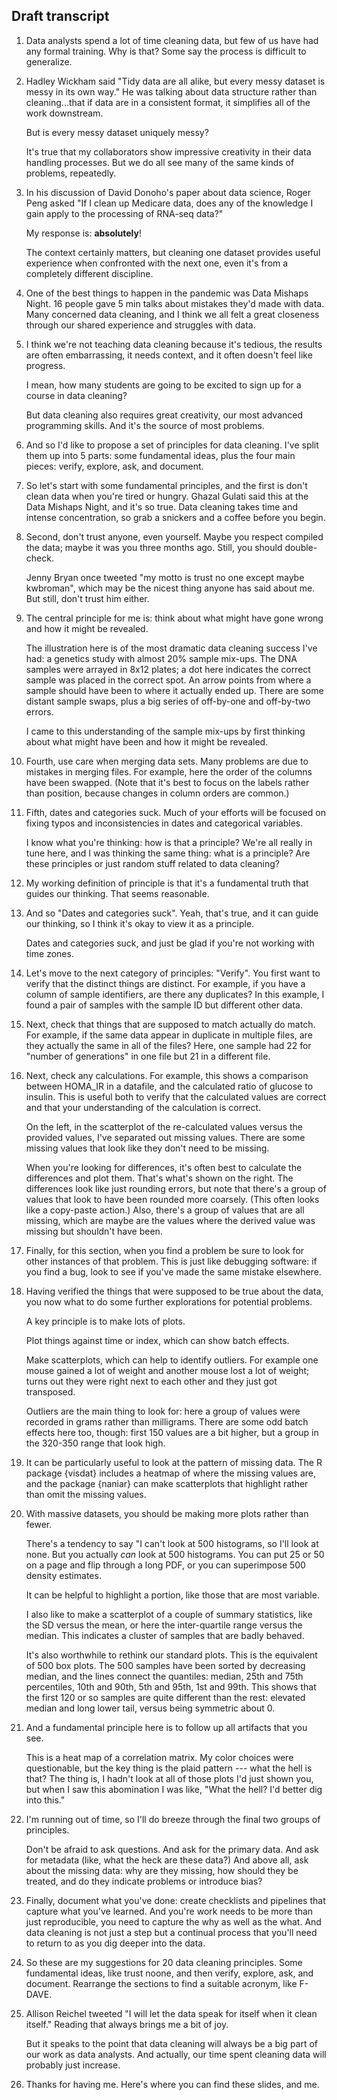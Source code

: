 ## Draft transcript

1. Data analysts spend a lot of time cleaning data, but few of us have
   had any formal training. Why is that? Some say the process is
   difficult to generalize.

2. Hadley Wickham said "Tidy data are all alike, but every messy
   dataset is messy in its own way." He was talking about data
   structure rather than cleaning...that if data are in a consistent
   format, it simplifies all of the work downstream.

   But is every messy dataset uniquely messy?

   It's true that my collaborators show impressive creativity in their
   data handling processes. But we do all see many of the same kinds
   of problems, repeatedly.

3. In his discussion of David Donoho's paper about data science, Roger
   Peng asked "If I clean up Medicare data, does any of the knowledge
   I gain apply to the processing of RNA-seq data?"

   My response is: **absolutely**!

   The context certainly matters, but cleaning one dataset provides
   useful experience when confronted with the next one, even it's from
   a completely different discipline.

4. One of the best things to happen in the pandemic was Data Mishaps
   Night. 16 people gave 5 min talks about mistakes they'd made with
   data. Many concerned data cleaning, and I think we all felt a great
   closeness through our shared experience and struggles with data.

5. I think we're not teaching data cleaning because it's tedious, the
   results are often embarrassing, it needs context, and it often doesn't
   feel like progress.

   I mean, how many students are going to be excited to sign up for a
   course in data cleaning?

   But data cleaning also requires great creativity, our most advanced
   programming skills. And it's the source of most problems.

6. And so I'd like to propose a set of principles for data cleaning.
   I've split them up into 5 parts: some fundamental ideas, plus
   the four main pieces: verify, explore, ask, and document.

7. So let's start with some fundamental principles, and the first is
   don't clean data when you're tired or hungry.
   Ghazal Gulati said this at the Data Mishaps Night, and it's so true.
   Data cleaning takes time and intense concentration, so grab a
   snickers and a coffee before you begin.

8. Second, don't trust anyone, even yourself. Maybe you respect
   compiled the data; maybe it was you three months ago. Still, you
   should double-check.

   Jenny Bryan once tweeted "my motto is trust no one except maybe
   kwbroman", which may be the nicest thing anyone has said about me.
   But still, don't trust him either.

9. The central principle for me is: think about what might have gone
   wrong and how it might be revealed.

   The illustration here is of the most dramatic data cleaning success
   I've had: a genetics study with almost 20% sample mix-ups. The DNA
   samples were arrayed in 8x12 plates; a dot here indicates the
   correct sample was placed in the correct spot. An arrow points from
   where a sample should have been to where it actually ended up.
   There are some distant sample swaps, plus a big series of
   off-by-one and off-by-two errors.

   I came to this understanding of the sample mix-ups by first
   thinking about what might have been and how it might be revealed.

10. Fourth, use care when merging data sets. Many problems are due to
    mistakes in merging files. For example, here the order of the
    columns have been swapped. (Note that it's best to focus on the
    labels rather than position, because changes in column orders are
    common.)

11. Fifth, dates and categories suck. Much of your efforts will be
    focused on fixing typos and inconsistencies in dates and
    categorical variables.

    I know what you're thinking: how is that a principle? We're all
    really in tune here, and I was thinking the same thing: what is a
    principle? Are these principles or just random stuff related to
    data cleaning?

12. My working definition of principle is that it's a fundamental
    truth that guides our thinking. That seems reasonable.

13. And so "Dates and categories suck". Yeah, that's true, and it can
    guide our thinking, so I think it's okay to view it as a
    principle.

    Dates and categories suck, and just be glad if you're not working
    with time zones.

14. Let's move to the next category of principles: "Verify". You first
    want to verify that the distinct things are distinct. For example,
    if you have a column of sample identifiers, are there any
    duplicates? In this example, I found a pair of samples with the
    sample ID but different other data.

15. Next, check that things that are supposed to match actually do
    match. For example, if the same data appear in duplicate in
    multiple files, are they actually the same in all of the files?
    Here, one sample had 22 for "number of generations" in one file
    but 21 in a different file.

16. Next, check any calculations. For example, this shows a comparison
    between HOMA_IR in a datafile, and the calculated ratio of glucose
    to insulin. This is useful both to verify that the calculated
    values are correct and that your understanding of the calculation
    is correct.

    On the left, in the scatterplot of the re-calculated values versus
    the provided values, I've separated out missing values. There are
    some missing values that look like they don't need to be missing.

    When you're looking for differences, it's often best to calculate
    the differences and plot them. That's what's shown on the right.
    The differences look like just rounding errors, but note that
    there's a group of values that look to have been rounded more
    coarsely. (This often looks like a copy-paste action.) Also,
    there's a group of values that are all missing, which are maybe
    are the values where the derived value was missing but shouldn't
    have been.

17. Finally, for this section, when you find a problem be sure to look
    for other instances of that problem. This is just like debugging
    software: if you find a bug, look to see if you've made the same
    mistake elsewhere.

18. Having verified the things that were supposed to be true about the
    data, you now what to do some further explorations for potential
    problems.

    A key principle is to make lots of plots.

    Plot things against time or index, which can show batch effects.

    Make scatterplots, which can help to identify outliers. For
    example one mouse gained a lot of weight and another mouse lost a
    lot of weight; turns out they were right next to each other and
    they just got transposed.

    Outliers are the main thing to look for: here a group of values
    were recorded in grams rather than milligrams. There are some odd
    batch effects here too, though: first 150 values are a bit higher,
    but a group in the 320-350 range that look high.

19. It can be particularly useful to look at the pattern of missing
    data. The R package {visdat} includes a heatmap of where the
    missing values are, and the package {naniar} can make scatterplots
    that highlight rather than omit the missing values.

20. With massive datasets, you should be making more plots rather than
    fewer.

    There's a tendency to say "I can't look at 500 histograms, so I'll
    look at none. But you actually *can* look at 500 histograms. You can
    put 25 or 50 on a page and flip through a long PDF, or you can
    superimpose 500 density estimates.

    It can be helpful to highlight a portion, like those that are most
    variable.

    I also like to make a scatterplot of a couple of summary
    statistics, like the SD versus the mean, or here the
    inter-quartile range versus the median. This indicates a cluster
    of samples that are badly behaved.

    It's also worthwhile to rethink our standard plots. This is the
    equivalent of 500 box plots. The 500 samples have been sorted by
    decreasing median, and the lines connect the quantiles: median,
    25th and 75th percentiles, 10th and 90th, 5th and 95th, 1st and
    99th. This shows that the first 120 or so samples are quite
    different than the rest: elevated median and long lower tail,
    versus being symmetric about 0.

21. And a fundamental principle here is to follow up all artifacts
    that you see.

    This is a heat map of a correlation matrix. My color choices were
    questionable, but the key thing is the plaid pattern --- what the
    hell is that? The thing is, I hadn't look at all of those plots
    I'd just shown you, but when I saw this abomination I was like,
    "What the hell? I'd better dig into this."

22. I'm running out of time, so I'll do breeze through the final two
    groups of principles.

    Don't be afraid to ask questions. And ask for the primary data.
    And ask for metadata (like, what the heck are these data?)
    And above all, ask about the missing data: why are they missing,
    how should they be treated, and do they indicate problems or
    introduce bias?

23. Finally, document what you've done: create checklists and
    pipelines that capture what you've learned. And you're work needs
    to be more than just reproducible, you need to capture the why as
    well as the what. And data cleaning is not just a step but a
    continual process that you'll need to return to as you dig deeper
    into the data.

24. So these are my suggestions for 20 data cleaning principles.
    Some fundamental ideas, like trust noone, and then verify,
    explore, ask, and document. Rearrange the sections to find a
    suitable acronym, like F-DAVE.

25. Allison Reichel tweeted "I will let the data speak for itself when
    it clean itself." Reading that always brings me a bit of joy.

    But it speaks to the point that data cleaning will always be a big
    part of our work as data analysts. And actually, our time spent
    cleaning data will probably just increase.

26. Thanks for having me. Here's where you can find these slides, and
    me.
